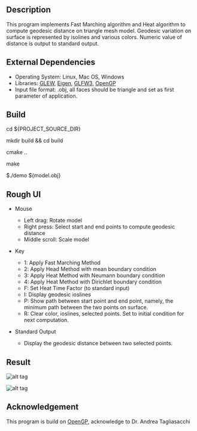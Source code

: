 ## Description
This program implements Fast Marching algorithm and Heat algorithm to compute geodesic distance on triangle mesh model. Geodesic variation on surface is represented by isolines and various colors. Numeric value of distance is output to standard output.


## External Dependencies
- Operating System: Linux, Mac OS, Windows
- Libraries: [GLEW](http://glew.sourceforge.net), [Eigen](http://eigen.tuxfamily.org), [GLFW3](http://www.glfw.org), [OpenGP]( https://github.com/OpenGP/OpenGP) 
- Input file format: .obj, all faces should be triangle and set as first parameter of application.

## Build
cd ${PROJECT_SOURCE_DIR}

mkdir build && cd build

cmake ..

make 

$./demo ${model.obj}

## Rough UI
- Mouse
  * Left drag: Rotate model
  * Right press: Select start and end points to compute geodesic distance
  * Middle scroll: Scale model

- Key
  * 1: Apply Fast Marching Method
  * 2: Apply Head Method with mean boundary condition
  * 3: Apply Heat Method with Neumann boundary condition
  * 4: Apply Heat Method with Dirichlet boundary condition
  * F: Set Heat Time Factor (to standard input)
  * I: Display geodesic ioslines
  * P: Show path between start point and end point, namely, the minimum path between the two points on surface.
  * R: Clear color, ioslines, selected points. Set to initial condition for next computation.

- Standard Output
  * Display the geodesic distance between two selected points.

## Result

![alt tag](https://github.com/shengyangwei/geodesic-computation/blob/master/images/graph.png)

![alt tag](https://github.com/shengyangwei/geodesic-computation/blob/master/images/numeric.png)

## Acknowledgement

This program is build on [OpenGP]( https://github.com/OpenGP/OpenGP), acknowledge to Dr. Andrea Tagliasacchi



